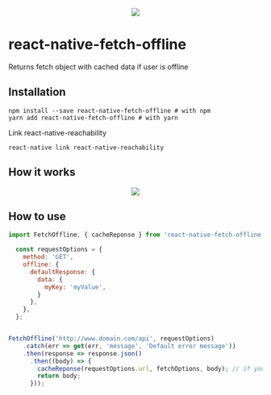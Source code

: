 
<p align="center"><a href="https://travis-ci.org/hardeepamritsar/react-native-fetch-offline"><img src="https://api.travis-ci.org/hardeepamritsar/react-native-fetch-offline.svg?branch=master"/></a></p>

# react-native-fetch-offline
Returns fetch object with cached data if user is offline

## Installation

```
npm install --save react-native-fetch-offline # with npm
yarn add react-native-fetch-offline # with yarn
```

Link react-native-reachability
```
react-native link react-native-reachability
```

## How it works

<p align="center"><a href="https://i.imgur.com/X5X9FFq.png"><img src="https://i.imgur.com/X5X9FFq.png"/></a></p>


## How to use
```javascript
import FetchOffline, { cacheReponse } from 'react-native-fetch-offline';

  const requestOptions = {
    method: 'GET',
    offline: {
      defaultResponse: {
        data: {
          myKey: 'myValue',
        }
      },
    },
  };


FetchOffline('http://www.domain.com/api', requestOptions)
    .catch(err => get(err, 'message', 'Default error message'))
    .then(response => response.json()
      .then((body) => {
        cacheReponse(requestOptions.url, fetchOptions, body); // if you want to cache response (to be returened for future calls while being offline)
        return body;
      }));
```
